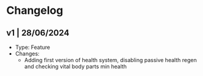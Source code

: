 # Changelog

## v1 | 28/06/2024

- Type: Feature
- Changes: 
    - Adding first version of health system, disabling passive health regen and checking vital body parts min health

